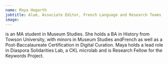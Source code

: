 ```yaml
---
name: Maya Hogarth
jobtitle: Alum, Associate Editor, French Language and Research Teams
image: 
---
```

is an MA student in Museum Studies. She holds a BA in History from Towson University, with minors in Museum Studies andFrench as well as a Post-Baccalaureate Certification in Digital Curation. Maya holds a lead role in Diaspora Solidarities Lab, a CKL microlab and is Research Fellow for the Keywords Project.